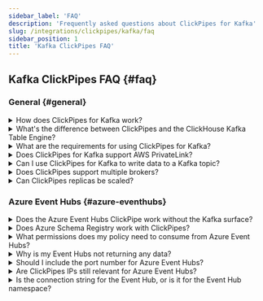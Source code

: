 ```yaml
---
sidebar_label: 'FAQ'
description: 'Frequently asked questions about ClickPipes for Kafka'
slug: /integrations/clickpipes/kafka/faq
sidebar_position: 1
title: 'Kafka ClickPipes FAQ'
---
```


## Kafka ClickPipes FAQ {#faq}

### General {#general}

<details>

<summary>How does ClickPipes for Kafka work?</summary>

ClickPipes uses a dedicated architecture running the Kafka Consumer API to read data from a specified topic and then inserts the data into a ClickHouse table on a specific ClickHouse Cloud service.
</details>

<details>

<summary>What's the difference between ClickPipes and the ClickHouse Kafka Table Engine?</summary>

The Kafka Table engine is a ClickHouse core capability that implements a "pull model" where the ClickHouse server itself connects to Kafka, pulls events then writes them locally.

ClickPipes is a separate cloud service that runs independently of the ClickHouse service. It connects to Kafka (or other data sources) and pushes events to an associated ClickHouse Cloud service. This decoupled architecture allows for superior operational flexibility, clear separation of concerns, scalable ingestion, graceful failure management, extensibility, and more.
</details>

<details>

<summary>What are the requirements for using ClickPipes for Kafka?</summary>

In order to use ClickPipes for Kafka, you will need a running Kafka broker and a ClickHouse Cloud service with ClickPipes enabled. You will also need to ensure that ClickHouse Cloud can access your Kafka broker. This can be achieved by allowing remote connection on the Kafka side, whitelisting [ClickHouse Cloud Egress IP addresses](/manage/security/cloud-endpoints-api) in your Kafka setup. Alternatively, you can use [AWS PrivateLink](/integrations/clickpipes/aws-privatelink) to connect ClickPipes for Kafka to your Kafka brokers.
</details>

<details>

<summary>Does ClickPipes for Kafka support AWS PrivateLink?</summary>

AWS PrivateLink is supported. See [the documentation](/integrations/clickpipes/aws-privatelink) for more information on how to set it up.
</details>

<details>

<summary>Can I use ClickPipes for Kafka to write data to a Kafka topic?</summary>

No, the ClickPipes for Kafka is designed for reading data from Kafka topics, not writing data to them. To write data to a Kafka topic, you will need to use a dedicated Kafka producer.
</details>

<details>

<summary>Does ClickPipes support multiple brokers?</summary>

Yes, if the brokers are part of the same quorum they can be configured together delimited with `,`.
</details>

<details>

<summary>Can ClickPipes replicas be scaled?</summary>

Yes, ClickPipes for streaming can be scaled both horizontally and vertically.
Horizontal scaling adds more replicas to increase throughput, while vertical scaling increases the resources (CPU and RAM) allocated to each replica to handle more intensive workloads.
This can be configured during ClickPipe creation, or at any other point under **Settings** -> **Advanced Settings** -> **Scaling**.
</details>

### Azure Event Hubs {#azure-eventhubs}

<details>

<summary>Does the Azure Event Hubs ClickPipe work without the Kafka surface?</summary>

No. ClickPipes requires the Event Hubs namespace to have the Kafka surface enabled. This is only available in tiers above **basic**. See the [Azure Event Hubs documentation](https://learn.microsoft.com/en-us/azure/event-hubs/event-hubs-quickstart-kafka-enabled-event-hubs?tabs=passwordless#create-an-azure-event-hubs-namespace) for more information.
</details>

<details>

<summary>Does Azure Schema Registry work with ClickPipes?</summary>

No. ClickPipes only supports schema registries that are API-compatible with the Confluent Schema Registry, which is not the case for Azure Schema Registry. If you require support for this schema registry, [reach out to our team](https://clickhouse.com/company/contact?loc=clickpipes).
</details>

<details>

<summary>What permissions does my policy need to consume from Azure Event Hubs?</summary>

To list topics and consume events, the shared access policy that is given to ClickPipes requires, at minimum, a 'Listen' claim.
</details>

<details>

<summary>Why is my Event Hubs not returning any data?</summary>

If your ClickHouse instance is in a different region or continent from your Event Hubs deployment, you may experience timeouts when onboarding your ClickPipes, and higher-latency when consuming data from the Event Hub. We recommend deploying ClickHouse Cloud and Azure Event Hubs in the same cloud region, or regions located close to each other, to avoid performance overhead.
</details>

<details>

<summary>Should I include the port number for Azure Event Hubs?</summary>

Yes. ClickPipes expects you to include the port number for the Kafka surface, which should be `:9093`.
</details>

<details>

<summary>Are ClickPipes IPs still relevant for Azure Event Hubs?</summary>

Yes. To restrict traffic to your Event Hubs instance, please add the [documented static NAT IPs](../
/index.md#list-of-static-ips) to .

</details>

<details>
<summary>Is the connection string for the Event Hub, or is it for the Event Hub namespace?</summary>

Both work. We strongly recommend using a shared access policy at the **namespace level** to retrieve samples from multiple Event Hubs.
</details>
